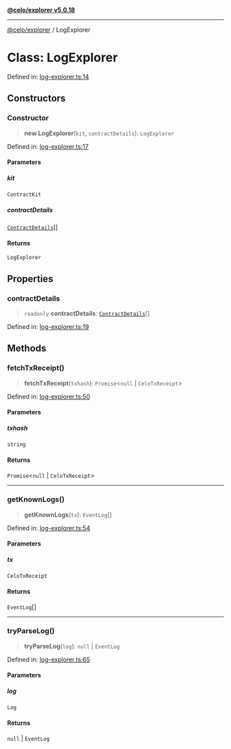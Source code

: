 [**@celo/explorer v5.0.18**](../README.md)

***

[@celo/explorer](../README.md) / LogExplorer

# Class: LogExplorer

Defined in: [log-explorer.ts:14](https://github.com/celo-org/developer-tooling/blob/master/packages/sdk/explorer/src/log-explorer.ts#L14)

## Constructors

### Constructor

> **new LogExplorer**(`kit`, `contractDetails`): `LogExplorer`

Defined in: [log-explorer.ts:17](https://github.com/celo-org/developer-tooling/blob/master/packages/sdk/explorer/src/log-explorer.ts#L17)

#### Parameters

##### kit

`ContractKit`

##### contractDetails

[`ContractDetails`](../interfaces/ContractDetails.md)[]

#### Returns

`LogExplorer`

## Properties

### contractDetails

> `readonly` **contractDetails**: [`ContractDetails`](../interfaces/ContractDetails.md)[]

Defined in: [log-explorer.ts:19](https://github.com/celo-org/developer-tooling/blob/master/packages/sdk/explorer/src/log-explorer.ts#L19)

## Methods

### fetchTxReceipt()

> **fetchTxReceipt**(`txhash`): `Promise`\<`null` \| `CeloTxReceipt`\>

Defined in: [log-explorer.ts:50](https://github.com/celo-org/developer-tooling/blob/master/packages/sdk/explorer/src/log-explorer.ts#L50)

#### Parameters

##### txhash

`string`

#### Returns

`Promise`\<`null` \| `CeloTxReceipt`\>

***

### getKnownLogs()

> **getKnownLogs**(`tx`): `EventLog`[]

Defined in: [log-explorer.ts:54](https://github.com/celo-org/developer-tooling/blob/master/packages/sdk/explorer/src/log-explorer.ts#L54)

#### Parameters

##### tx

`CeloTxReceipt`

#### Returns

`EventLog`[]

***

### tryParseLog()

> **tryParseLog**(`log`): `null` \| `EventLog`

Defined in: [log-explorer.ts:65](https://github.com/celo-org/developer-tooling/blob/master/packages/sdk/explorer/src/log-explorer.ts#L65)

#### Parameters

##### log

`Log`

#### Returns

`null` \| `EventLog`
